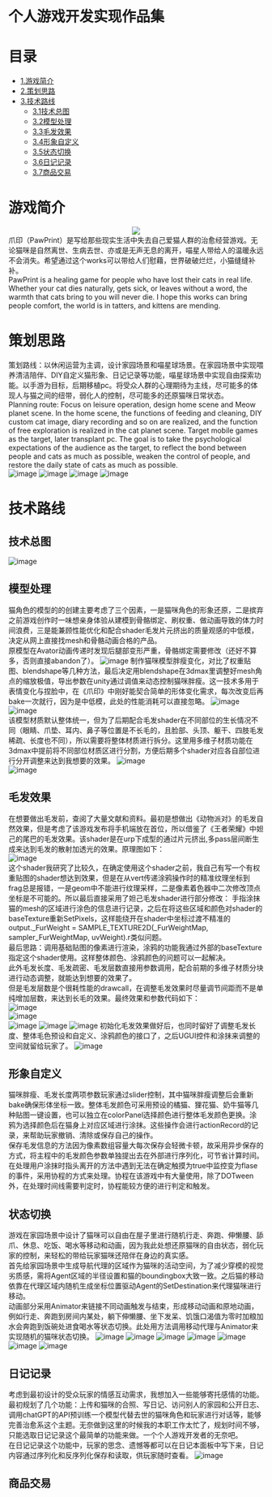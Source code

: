 # 个人游戏开发实现作品集
# 目录
- [1.游戏简介](#游戏简介)
- [2.策划思路](#策划思路)
- [3.技术路线](#技术路线)
  - [3.1技术总图](#技术总图)
  - [3.2模型处理](#模型处理)
  - [3.3毛发效果](#毛发效果)
  - [3.4形象自定义](#形象自定义)
  - [3.5状态切换](#状态切换)
  - [3.6日记记录](#日记记录)
  - [3.7商品交易](#商品交易)
# 游戏简介
<div align=center>
<img src=img/figure_steam.png>
</div>  
爪印（PawPrint）是写给那些现实生活中失去自己爱猫人群的治愈经营游戏。无论猫咪是自然离世、生病去世、亦或是无声无息的离开，喵星人带给人的温暖永远不会消失。希望通过这个works可以带给人们慰藉，世界破破烂烂，小猫缝缝补补。</br>
PawPrint is a healing game for people who have lost their cats in real life. Whether your cat dies naturally, gets sick, or leaves without a word, the warmth that cats bring to you will never die. I hope this works can bring people comfort, the world is in tatters, and kittens are mending.

# 策划思路
策划路线：以休闲运营为主调，设计家园场景和喵星球场景。在家园场景中实现喂养清洁陪伴、DIY自定义猫形象、日记记录等功能，喵星球场景中实现自由探索功能。以手游为目标，后期移植pc。将受众人群的心理期待为主线，尽可能多的体现人与猫之间的纽带，弱化人的控制，尽可能多的还原猫咪日常状态。  
Planning route: Focus on leisure operation, design home scene and Meow planet scene. In the home scene, the functions of feeding and cleaning, DIY custom cat image, diary recording and so on are realized, and the function of free exploration is realized in the cat planet scene. Target mobile games as the target, later transplant pc. The goal is to take the psychological expectations of the audience as the target, to reflect the bond between people and cats as much as possible, weaken the control of people, and restore the daily state of cats as much as possible.  
![image](img/homescene.jpg)
![image](img/planetscene.jpg)
![image](img/graffi.jpg)
![image](img/shop1.png)

# 技术路线
## 技术总图
![image](img/process3.png)
## 模型处理
猫角色的模型的的创建主要考虑了三个因素，一是猫咪角色的形象还原，二是摈弃之前游戏创作时一味想亲身体验从建模到骨骼绑定、刷权重、做动画导致的体力时间浪费，三是能兼顾性能优化和配合shader毛发片元挤出的质量观感的中低模，决定从网上直接找mesh和骨骼动画合格的产品。  
原模型在Avator动画传递时发现后腿部变形严重，骨骼绑定需要修改（还好不算多，否则直接abandon了）。
![image](img/bone.png)
制作猫咪模型胖瘦变化，对比了权重贴图、blendshape等几种方法，最后决定用blendshape在3dmax里调整好mesh角点的缩放极值，导出参数在unity通过调值来动态控制猫咪胖瘦。这一技术多用于表情变化与捏脸中，在《爪印》中刚好能契合简单的形体变化需求，每次改变后再bake一次就行，因为是中低模，此处的性能消耗可以直接忽略。
![image](img/blendshape1.png)
![image](img/blendshape2.png)  
该模型材质默认整体统一，但为了后期配合毛发shader在不同部位的生长情况不同（眼睛、爪垫、耳内、鼻子等位置是不长毛的，且脸部、头顶、躯干、四肢毛发稀疏、长度也不同），所以需要将整体材质进行拆分。这里用多维子材质功能在3dmax中提前将不同部位材质区进行分割，方便后期多个shader对应各自部位进行分开调整来达到我想要的效果。
![image](img/submaterials.png)  
![image](img/submodel.png)  
## 毛发效果
在想要做出毛发前，查阅了大量文献和资料。最初是想做出《动物派对》的毛发自然效果，但是考虑了该游戏发布将手机端放在首位，所以借鉴了《王者荣耀》中妲己的尾巴的毛发效果。该shader是在urp下成型的通过片元挤出,多pass层间断生成来达到毛发的散射加透光的效果。原理图如下：  
![image](img/fur1.png)  
这个shader我研究了比较久，在确定使用这个shader之前，我自己有写一个有权重贴图的shader想达到效果，但是在从vert传递涂鸦操作时的精准纹理坐标到frag总是报错，一是geom中不能进行纹理采样，二是像素着色器中二次修改顶点坐标是不可能的。所以最后直接采用了妲己毛发shader进行部分修改：
手指涂抹猫的mesh的区域进行涂色的信息进行记录，之后在将这些区域和颜色对shader的baseTexture重新SetPixels，这样能绕开在shader中坐标过渡不精准的output._FurWeight = SAMPLE_TEXTURE2D(_FurWeightMap, sampler_FurWeightMap, uvWeight).r类似问题。  
最后思路：调用基础贴图的像素进行渲染，涂鸦的功能我通过外部的baseTexture指定这个shader使用。这样整体颜色、涂鸦颜色的问题可以一起解决。  
此外毛发长度、毛发疏密、毛发层数直接用参数调用，配合前期的多维子材质分块进行动态调整，就能达到想要的效果了。  
但是毛发层数是个很耗性能的drawcall，在调整毛发效果时尽量调节间距而不是单纯增加层数，来达到长毛的效果。最终效果和参数代码如下：  
![image](img/effect.png)  
![image](img/effect1.png)  
![image](img/furshader2.png) 
![image](img/shaderPar.png) 
![image](img/furshader3.png) 
初始化毛发效果做好后，也同时留好了调整毛发长度、整体毛色预设和自定义、涂鸦颜色的接口了，之后UGUI控件和涂抹来调整的空间就留给玩家了。
![image](img/graffi1.png) 

## 形象自定义
猫咪胖瘦、毛发长度两项参数玩家通过slider控制，其中猫咪胖瘦调整后会重新bake确保形体坐标一致。整体毛发颜色可采用预设的橘猫、狸花猫、奶牛猫等几种贴图一键设置，也可以独立在colorPanel选择颜色进行整体毛发颜色更换。涂鸦为选择颜色后在猫身上对应区域进行涂抹。这些操作会进行actionRecord的记录，来帮助玩家撤销、清除或保存自己的操作。  
保存毛发信息的方法因为像素数组容量大每次保存会轻微卡顿，故采用异步保存的方式，将主程中的毛发颜色参数单独提出去在外部进行序列化，可节省计算时间。  
在处理用户涂抹时指头离开的方法中遇到无法在确定触摸为true中监控变为flase的事件，采用协程的方式来处理。协程在该游戏中有大量使用，除了DOTween外，在处理时间线需要判定时，协程能较方便的进行判定和触发。  
## 状态切换
游戏在家园场景中设计了猫咪可以自由在屋子里进行随机行走、奔跑、伸懒腰、舔爪、休息、吃饭、喝水等移动和动画，因为我此处想还原猫咪的自由状态，弱化玩家的控制，来轻松的带给玩家猫咪还陪伴在身边的真实感。  
首先给家园场景中生成导航代理的区域作为猫咪的活动空间，为了减少穿模的视觉劣质感，需将Agent区域的半径设置和猫的boundingbox大致一致。之后猫的移动依靠在代理区域内随机生成坐标位置驱动Agent的SetDestination来代理猫咪进行移动。  
动画部分采用Animator来链接不同动画触发与结束，形成移动动画和原地动画，例如行走、奔跑到房间内某处，躺下伸懒腰、坐下发呆、饥饿口渴值为零时加粮加水会奔跑到饭碗处进食喝水等状态切换。此处用方法调用移动代理与Animator来实现随机的猫咪状态切换。
![image](img/ani.png) 
![image](img/a2.png) 
![image](img/a3.png) 
![image](img/a4.png) 
![image](img/a5.png) 
![image](img/randomaction.png) 
![image](img/randomaction1.png) 
## 日记记录
考虑到最初设计的受众玩家的情感互动需求，我想加入一些能够寄托感情的功能。最初规划了几个功能：上传和猫咪的合照、写日记、访问别人的家园和公开日志、调用chatGPT的API预训练一个模型代替去世的猫咪角色和玩家进行对话等，能够完善治愈系这个主题。无奈做到这里的时候我的本职工作太忙了，规划时间不够，只能选取日记记录这个最简单的功能来做。一个个人游戏开发者的无奈吧。  
在日记记录这个功能中，玩家的思念、遗憾等都可以在日记本面板中写下来，日记内容通过序列化和反序列化保存和读取，供玩家随时查看。
![image](img/diary.png) 
## 商品交易
